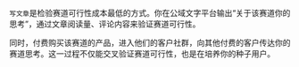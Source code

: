 `写文章`是检验赛道可行性成本最低的方式。你在公域文字平台输出“关于该赛道你的思考”，通过文章阅读量、评论内容来验证赛道可行性。

同时，付费购买该赛道的产品，进入他们的客户社群，向其他付费的客户传达你的赛道思考。这一过程不仅能交叉验证赛道可行性，也是在培养你的种子用户。
